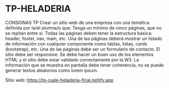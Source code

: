 # TP-HELADERIA
CONSIGNAS TP
Crear un sitio web de una empresa con una temática definida por la/el alumna/o que:
Tenga un mínimo de cinco páginas, que no se repitan entre sí.
Todas las páginas deben tener la estructura básica: header, footer, nav, main, etc.
Una de las páginas deberá mostrar un listado de información con cualquier componente como tablas, listas, cards (bootstrap), etc.
Una de las páginas debe ser un formulario de contacto.
El sitio debe ser responsive.
Se debe hacer un buen uso de los elementos HTML y el sitio debe estar validado correctamente por la W3.
La información que se muestra en pantalla debe tener coherencia, no se puede generar textos aleatorios como lorem ipsum.


Sitio web: https://tp-ruale-heladeria-final.netlify.app

